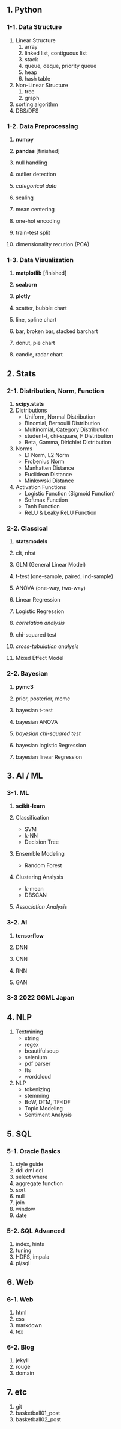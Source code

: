 ## 1. Python
### 1-1. Data Structure
1. Linear Structure
    1. array
    1. linked list, contiguous list
    1. stack
    1. queue, deque, priority queue
    1. heap
    1. hash table
1. Non-Linear Structure
    1. tree
    1. graph
1. sorting algorithm
1. DBS/DFS

### 1-2. Data Preprocessing
1. **numpy**
1. **pandas** [finished]

1. null handling
1. outlier detection
1. *categorical data*
1. scaling 
1. mean centering
1. one-hot encoding
1. train-test split
1. dimensionality recution (PCA)

### 1-3. Data Visualization
1. **matplotlib** [finished]
1. **seaborn** 
1. **plotly**

1. scatter, bubble chart
1. line, spline chart
1. bar, broken bar, stacked barchart
1. donut, pie chart
1. candle, radar chart


## 2. Stats
### 2-1. Distribution, Norm, Function
1. **scipy.stats**
1. Distributions
    * Uniform, Normal Distribution
    * Binomial, Bernoulli Distribution
    * Multinomial, Category Distribution
    * student-t, chi-square, F Distribution
    * Beta, Gamma, Dirichlet Distribution
1. Norms
    * L1 Norm, L2 Norm
    * Frobenius Norm
    * Manhatten Distance
    * Euclidean Distance
    * Minkowski Distance
1. Activation Functions
    * Logistic Function (Sigmoid Function)
    * Softmax Function
    * Tanh Function
    * ReLU & Leaky ReLU Function

### 2-2. Classical
1. **statsmodels**

1. clt, nhst
1. GLM (General Linear Model)
1. t-test (one-sample, paired, ind-sample)
1. ANOVA (one-way, two-way)
1. Linear Regression
1. Logistic Regression
1. *correlation analysis*
1. chi-squared test
1. *cross-tabulation analysis*
1. Mixed Effect Model

### 2-2. Bayesian
1. **pymc3**

1. prior, posterior, mcmc
1. bayesian t-test
1. bayesian ANOVA
1. *bayesian chi-squared test*
1. bayesian logistic Regression
1. bayesian linear Regression


## 3. AI / ML
### 3-1. ML
1. **scikit-learn**

1. Classification
    * SVM
    * k-NN
    * Decision Tree
1. Ensemble Modeling
    * Random Forest
1. Clustering Analysis
    * k-mean
    * DBSCAN
1. *Association Analysis*

### 3-2. AI
1. **tensorflow**

1. DNN
1. CNN
1. RNN
1. GAN

### 3-3 2022 GGML Japan


## 4. NLP
<!-- Change to 'Advanced' later, with Computer Vision and Time Series Analysis -->

1. Textmining
    * string
    * regex
    * beautifulsoup
    * selenium
    * pdf parser
    * tts
    * wordcloud
2. NLP
    * tokenizing
    * stemming
    * BoW, DTM, TF-IDF
    * Topic Modeling
    * Sentiment Analysis


## 5. SQL
### 5-1. Oracle Basics
1. style guide
1. ddl dml dcl
1. select where
1. aggregate function
1. sort
1. null 
1. join
1. window
1. date

### 5-2. SQL Advanced
1. index, hints
1. tuning
1. HDFS, impala
1. pl/sql

## 6. Web
### 6-1. Web
1. html
1. css
1. markdown
1. tex

### 6-2. Blog
1. jekyll
1. rouge
1. domain

## 7. etc
1. git
1. basketball01_post
1. basketball02_post